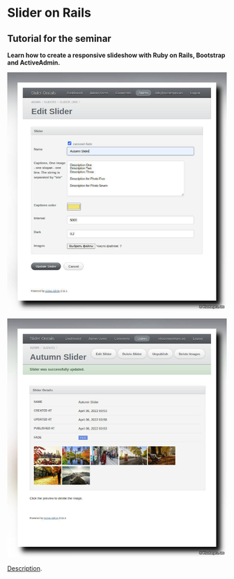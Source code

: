 # Slider on Rails

## Tutorial for the seminar

**Learn how to create a responsive slideshow with Ruby on Rails, Bootstrap and ActiveAdmin.**

[![Slider on Rails](https://raw.githubusercontent.com/cmirnow/slider-on-rails/main/public/images/slider_on_rails_2.jpg)](https://masterpro.ws/slider-onrails)

[![Slider on Rails](https://raw.githubusercontent.com/cmirnow/slider-on-rails/main/public/images/slider_on_rails_1.jpg)](https://masterpro.ws/slider-onrails)

[Description](https://masterpro.ws/slider-onrails).